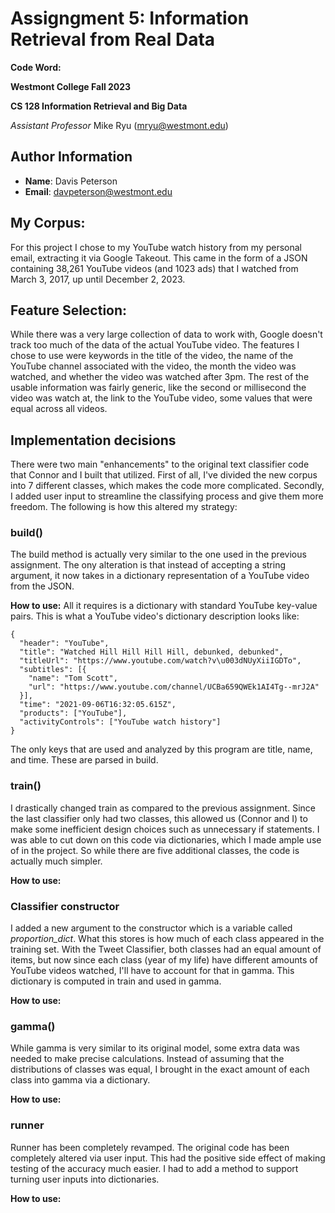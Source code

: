 # Assigngment 5: Information Retrieval from Real Data
**Code Word:** 

**Westmont College Fall 2023**

**CS 128 Information Retrieval and Big Data**

*Assistant Professor* Mike Ryu (mryu@westmont.edu) 

## Author Information
* **Name**: Davis Peterson
* **Email**: davpeterson@westmont.edu

## My Corpus:

For this project I chose to my YouTube watch history from my personal email, extracting it via Google Takeout. This came
in the form of a JSON containing 38,261 YouTube videos (and 1023 ads) that I watched from March 3, 2017, up until
December 2, 2023.

## Feature Selection:

While there was a very large collection of data to work with, Google doesn't track too much of the data of the actual
YouTube video. The features I chose to use were keywords in the title of the video, the name of the YouTube channel
associated with the video, the month the video was watched, and whether the video was watched after 3pm. The rest of the
usable information was fairly generic, like the second or millisecond the video was watch at, the link to the YouTube
video, some values that were equal across all videos.

## Implementation decisions

There were two main "enhancements" to the original text classifier code that Connor and I built that utilized. First of
all, I've divided the new corpus into 7 different classes, which makes the code more complicated. Secondly, I added user
input to streamline the classifying process and give them more freedom. The following is how this altered my strategy:

### build()

The build method is actually very similar to the one used in the previous assignment. The ony alteration is that instead
of accepting a string argument, it now takes in a dictionary representation of a YouTube video from the JSON.

**How to use:** All it requires is a dictionary with standard YouTube key-value pairs. This is what a YouTube video's
dictionary description looks like:

```
{
  "header": "YouTube",
  "title": "Watched Hill Hill Hill Hill, debunked, debunked",
  "titleUrl": "https://www.youtube.com/watch?v\u003dNUyXiiIGDTo",
  "subtitles": [{
    "name": "Tom Scott",
    "url": "https://www.youtube.com/channel/UCBa659QWEk1AI4Tg--mrJ2A"
  }],
  "time": "2021-09-06T16:32:05.615Z",
  "products": ["YouTube"],
  "activityControls": ["YouTube watch history"]
}
```

The only keys that are used and analyzed by this program are title, name, and time. These are parsed in build.

### train()

I drastically changed train as compared to the previous assignment. Since the last classifier only had two classes, this
allowed us (Connor and I) to make some inefficient design choices such as unnecessary if statements. I was able to cut
down on this code via dictionaries, which I made ample use of in the project. So while there are five additional classes,
the code is actually much simpler.

**How to use:** 

### Classifier constructor

I added a new argument to the constructor which is a variable called *proportion_dict*. What this stores is how much of
each class appeared in the training set. With the Tweet Classifier, both classes had an equal amount of items, but now
since each class (year of my life) have different amounts of YouTube videos watched, I'll have to account for that in
gamma. This dictionary is computed in train and used in gamma.

**How to use:** 

### gamma()

While gamma is very similar to its original model, some extra data was needed to make precise calculations. Instead of
assuming that the distributions of classes was equal, I brought in the exact amount of each class into gamma via a
dictionary. 

**How to use:** 

### runner

Runner has been completely revamped. The original code has been completely altered via user input. This had the positive
side effect of making testing of the accuracy much easier. I had to add a method to support turning user inputs into
dictionaries.

**How to use:** 